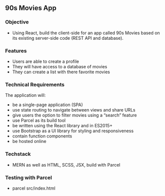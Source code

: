 ## 90s Movies App
### Objective
- Using React, build the client-side for an app called 90s Movies based on its existing server-side code (REST API and database).

### Features
- Users are able to create a profile 
- They will have access to a database of movies
- They can create a list with there favorite movies

### Technical Requirements
The application will:
- be a single-page application (SPA)
- use state routing to navigate between views and share URLs
- give users the option to filter movies using a “search” feature
- use Parcel as its build tool
- be written using the React library and in ES2015+
- use Bootstrap as a UI library for styling and responsiveness
- contain function components
- be hosted online

### Techstack
- MERN as well as HTML, SCSS, JSX, build with Parcel

### Testing with Parcel
- parcel src/index.html